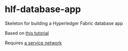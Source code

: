 # hlf-database-app
Skeleton for building a Hyperledger Fabric database app

Based on [this tutorial](https://chainhero.io/2018/03/tutorial-build-blockchain-app-2/)

Requires [a service network](https://github.com/Blockdaemon/hlf-service-network)
